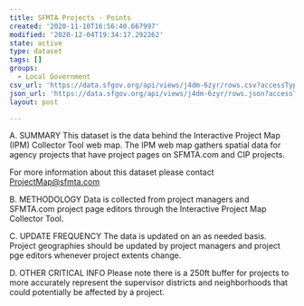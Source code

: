 ```yaml
---
title: SFMTA Projects - Points
created: '2020-11-10T16:56:40.667997'
modified: '2020-12-04T19:34:17.292262'
state: active
type: dataset
tags: []
groups:
  - Local Government
csv_url: 'https://data.sfgov.org/api/views/j4dm-6zyr/rows.csv?accessType=DOWNLOAD'
json_url: 'https://data.sfgov.org/api/views/j4dm-6zyr/rows.json?accessType=DOWNLOAD'
layout: post

---
```

A. SUMMARY This dataset is the data behind the Interactive Project Map (IPM) Collector Tool web map. The IPM web map gathers spatial data for agency projects that have project pages on SFMTA.com and CIP projects.

For more information about this dataset please contact ProjectMap@sfmta.com

B. METHODOLOGY  Data is collected from project managers and SFMTA.com project page editors through the Interactive Project Map Collector Tool.

C. UPDATE FREQUENCY  The data is updated on an as needed basis. Project geographies should be updated by project managers and project pge editors whenever project extents change. 

D. OTHER CRITICAL INFO  Please note there is a 250ft buffer for projects to more accurately represent the supervisor districts and neighborhoods that could potentially be affected by a project.
